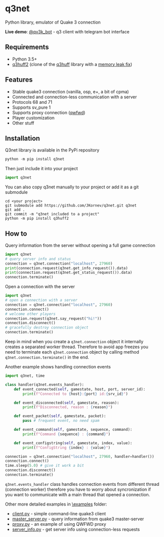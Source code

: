 # q3net
Python library, emulator of Quake 3 connection

**Live demo**: [@qv3k_bot](https://t.me/qv3k_bot) - q3 client with telegram bot interface

## Requirements
- Python 3.5+
- [q3huff2](https://pypi.org/project/q3huff2/) (clone of the [q3huff](https://pypi.org/project/q3huff/) library with a [memory leak fix](https://github.com/JKornev/python-q3huff/commit/7d88c6ea90667273b32c0bfb4954f8d8826e693f))

## Features
- Stable quake3 connection (vanilla, osp, e+, a bit of cpma)
- Connected and connection-less communication with a server
- Protocols 68 and 71
- Supports sv_pure 1
- Supports proxy connection ([qwfwd](https://github.com/QW-Group/qwfwd))
- Player customization
- Other stuff

## Installation
Q3net library is available in the PyPi repository
```python
python -m pip install q3net
```
Then just include it into your project
```python
import q3net
```
You can also copy q3net manually to your project or add it as a git submodule
```
cd <your project>
git submodule add https://github.com/JKornev/q3net.git q3net
git add .
git commit -m "q3net included to a project"
python -m pip install q3huff2
```

## How to
Query information from the server without opening a full game connection
```python
import q3net
# query server info and status
connection = q3net.connection("localhost", 27960)
print(connection.request(q3net.get_info_request()).data)
print(connection.request(q3net.get_status_request()).data)
connection.terminate()
```

Open a connection with the server
```python
import q3net
# open a connection with a server
connection = q3net.connection("localhost", 27960)
connection.connect()
# welcome other players
connection.request(q3net.say_request("hi!"))
connection.disconnect()
# gracefully destroy connection object
connection.terminate()
```
Keep in mind when you create a `q3net.connection` object it internally creates a separated worker thread. Therefore to avoid app freezes you need to terminate each `q3net.connection` object by calling method `q3net.connection.terminate()` in the end.

Another example shows handling connection events
```python
import q3net, time

class handler(q3net.events_handler):
    def event_connected(self, gamestate, host, port, server_id):
        print(f"Connected to {host}:{port} id:{srv_id}")

    def event_disconnected(self, gamestate, reason):
        print(f"Disconnected, reason : {reason}")

    def event_packet(self, gamestate, packet):
        pass # frequent event, no need spam

    def event_command(self, gamestate, sequence, command):
        print(f"Command {sequence} : {command}")

    def event_configstring(self, gamestate, index, value):
        print(f"ConfigString {index} : {value}")

connection = q3net.connection("localhost", 27960, handler=handler())
connection.connect()
time.sleep(5.0) # give it work a bit
connection.disconnect()
connection.terminate()
```
`q3net.events_handler` class handles connection events from different thread (connection worker) therefore you have to worry about syncronization if you want to communicate with a main thread that opened a connection.

Other more detailed examples in [\examples](https://github.com/JKornev/q3net/tree/main/examples) folder:
- [client.py](https://github.com/JKornev/q3net/blob/main/examples/client.py) - simple command-line quake3 client
- [master_server.py](https://github.com/JKornev/q3net/blob/main/examples/master_server.py) - query information from quake3 master-server
- [proxy.py](https://github.com/JKornev/q3net/blob/main/examples/proxy.py) - an example of using QWFWD proxy
- [server_info.py](https://github.com/JKornev/q3net/blob/main/examples/server_info.py) - get server info using connection-less requests
